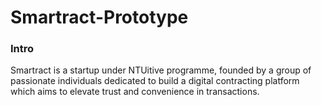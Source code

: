 # Smartract-Prototype

### Intro
Smartract is a startup under NTUitive programme, founded by a group of passionate individuals dedicated to build a digital contracting platform which aims to elevate trust and convenience in transactions.
